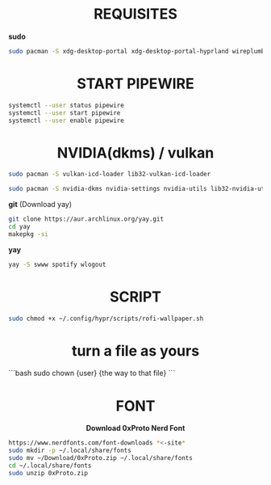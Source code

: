 <div align="center">
  

</div>

<div align="center">
  
# REQUISITES
</div>

**sudo**

```bash
sudo pacman -S xdg-desktop-portal xdg-desktop-portal-hyprland wireplumber base base-devel blueman bluez bluez-utils dunst fastfetch firefox flatpak git grim htop hyprland hyprshot kitty linux-zen linux-zen-headers nano nemo neovim pavucontrol pipewire pipewire-alsa pipewire-pulse pipewire-jack ranger rofi slurp starship sxiv unzip waybar
```
<div align="center">
  
# START PIPEWIRE
</div>

```bash
systemctl --user status pipewire
systemctl --user start pipewire
systemctl --user enable pipewire
```
<div align="center">
  
# NVIDIA(dkms) / vulkan
</div>

```bash
sudo pacman -S vulkan-icd-loader lib32-vulkan-icd-loader
```

```bash
sudo pacman -S nvidia-dkms nvidia-settings nvidia-utils lib32-nvidia-utils
```

**git** (Download yay)

```bash
git clone https://aur.archlinux.org/yay.git
cd yay
makepkg -si
```

**yay**

```bash
yay -S swww spotify wlogout
```

<div align="center">

# SCRIPT

</div>

```bash
sudo chmod +x ~/.config/hypr/scripts/rofi-wallpaper.sh
```
<div align="center">
  
# turn a file as yours
</div>
```bash
sudo chown {user} {the way to that file}
```

<div align="center">

# FONT
**Download 0xProto Nerd Font**
</div>

```bash
https://www.nerdfonts.com/font-downloads *<-site*
sudo mkdir -p ~/.local/share/fonts
sudo mv ~/Download/0xProto.zip ~/.local/share/fonts
cd ~/.local/share/fonts
sudo unzip 0xProto.zip
```
